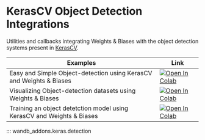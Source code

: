 # KerasCV Object Detection Integrations

Utilities and callbacks integrating Weights & Biases with the object detection systems present in [KerasCV](https://github.com/keras-team/keras-cv).


|Examples|Link|
|---|---|
|Easy and Simple Object-detection using KerasCV and Weights & Biases| [![Open In Colab](https://colab.research.google.com/assets/colab-badge.svg)](https://colab.research.google.com/github/soumik12345/wandb-addons/blob/docs-update/docs/keras/examples/object_detection_inference.ipynb) |
|Visualizing Object-detection datasets using Weights & Biases| [![Open In Colab](https://colab.research.google.com/assets/colab-badge.svg)](https://colab.research.google.com/github/soumik12345/wandb-addons/blob/docs-update/docs/keras/examples/visualize_dataset.ipynb) |
|Training an object detetction model using KerasCV and Weights & Biases| [![Open In Colab](https://colab.research.google.com/assets/colab-badge.svg)](https://colab.research.google.com/github/soumik12345/wandb-addons/blob/docs-update/docs/keras/examples/train_retinanet.ipynb) |


::: wandb_addons.keras.detection
